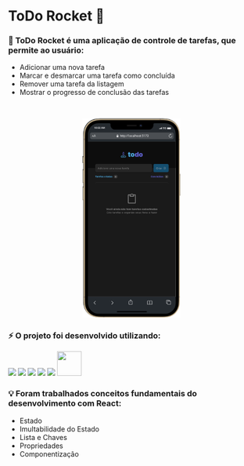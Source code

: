 # ToDo Rocket 🚀

### <p>📝 ToDo Rocket é uma aplicação de controle de tarefas, que permite ao usuário:
  * Adicionar uma nova tarefa
  * Marcar e desmarcar uma tarefa como concluída
  * Remover uma tarefa da listagem
  * Mostrar o progresso de conclusão das tarefas
</p>

<p align="center">
  <img  src="./public/toDoRocket-default.gif"
    alt="" width='600'>
</p>

<p align="center">
  <img src="./public/toDoRocket-mobile.png"
    alt="" width='200'>
</p>

### <p>⚡ O projeto foi desenvolvido utilizando:
  <img src="https://img.shields.io/badge/HTML5-E34F26?style=for-the-badge&logo=html5&logoColor=white">
  <img src="https://img.shields.io/badge/CSS3-1572B6?style=for-the-badge&logo=css3&logoColor=white">
  <img src="https://img.shields.io/badge/JavaScript-F7DF1E?style=for-the-badge&logo=javascript&logoColor=black">
  <img src="https://img.shields.io/badge/TypeScript-007ACC?style=for-the-badge&logo=typescript&logoColor=white">
  <img src="https://img.shields.io/badge/React-20232A?style=for-the-badge&logo=react&logoColor=61DAFB">
  <img src="https://preview.redd.it/3vr72d9jitw21.png?width=960&crop=smart&auto=webp&v=enabled&s=1b831365129f18e0a3ae6cf9d22919ea9ef362e3" width='50' height='50' style='color: white'>
  

</p>

### <p>💡 Foram trabalhados conceitos fundamentais do desenvolvimento com React:
  * Estado
  * Imultabilidade do Estado
  * Lista e Chaves 
  * Propriedades 
  * Componentização
</p>


